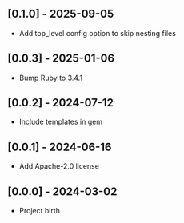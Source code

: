 ## [0.1.0] - 2025-09-05

- Add top_level config option to skip nesting files

## [0.0.3] - 2025-01-06

- Bump Ruby to 3.4.1

## [0.0.2] - 2024-07-12

- Include templates in gem

## [0.0.1] - 2024-06-16

- Add Apache-2.0 license

## [0.0.0] - 2024-03-02

- Project birth
